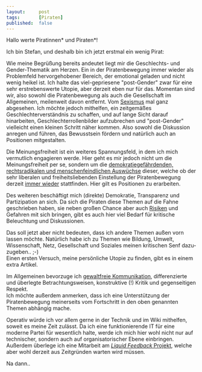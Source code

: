 ```yaml
---
layout: 	post
tags: 		[Piraten]
published: 	false
---
```


Hallo werte Piratinnen\* und Piraten\*!

Ich bin Stefan, und deshalb bin ich jetzt erstmal ein wenig Pirat:

Wie meine Begrüßung bereits andeutet liegt mir die Geschlechts- und Gender-Thematik am Herzen. Ein in der Piratenbewegung immer wieder als Problemfeld hervorgehobener Bereich, der emotional geladen und nicht wenig heikel ist. Ich halte das viel-gepriesene "post-Gender" zwar für eine sehr erstrebenswerte Utopie, aber derzeit eben nur für das. Momentan sind wir, also sowohl die Piratenbewegung als auch die Gesellschaft im Allgemeinen, meilenweit davon entfernt. Vom <a href="http://einzelfaelle.tumblr.com/">Sexismus</a> mal ganz abgesehen. Ich möchte jedoch mithelfen, ein zeitgemäßes Geschlechterverständnis zu schaffen, und auf lange Sicht darauf hinarbeiten, Geschlechterrollenbilder aufzubrechen und "post-Gender" vielleicht einen kleinen Schritt näher kommen. Also sowohl die Diskussion anregen und führen, das Bewusstsein fördern und natürlich auch an Positionen mitgestalten. 

Die Meinungsfreiheit ist ein weiteres Spannungsfeld, in dem ich mich vermutlich engagieren werde. Hier geht es mir jedoch nicht um die Meinungsfreiheit per se, sondern um die <a href="http://forum.piratenpartei-sbg.at/viewtopic.php?f=14&amp;t=541">demokratiegefährdenden, rechtsradikalen und menschenfeindlichen Auswüchse</a> dieser, welche ob der sehr liberalen und freiheitsliebenden Einstellung der Piratenbewegung derzeit <a href="http://einzelfaelle.tumblr.com/">immer wieder</a> stattfinden. Hier gilt es Positionen zu erarbeiten.

Des weiteren beschäftigt mich (direkte) Demokratie, Transparenz und Partizipation an sich. Da sich die Piraten diese Themen auf die Fahne geschrieben haben, sie neben großen Chance aber auch <a href="http://de.wikipedia.org/wiki/Ehernes_Gesetz_der_Oligarchie">Risiken</a> und Gefahren mit sich bringen, gibt es auch hier viel Bedarf für kritische Beleuchtung und Diskussionen.

Das soll jetzt aber nicht bedeuten, dass ich andere Themen außen vorn lassen möchte. Natürlich habe ich zu Themen wie Bildung, Umwelt, Wissenschaft, Netz, Gesellschaft und Soziales meinen kritischen Senf dazu-zugeben.. ;-)  
Einen ersten Versuch, meine persönliche Utopie zu finden, gibt es in einem extra Artikel.

Im Allgemeinen bevorzuge ich <a href="http://de.wikipedia.org/wiki/Gewaltfreie_Kommunikation">gewaltfreie Kommunikation</a>, differenzierte und überlegte Betrachtungsweisen, konstruktive (!) Kritik und gegenseitigen Respekt.  
Ich möchte außerdem anmerken, dass ich eine Unterstützung der Piratenbewegung meinerseits vom Fortschritt in den oben genannten Themen abhängig mache.

Operativ würde ich vor allem gerne in der Technik und im Wiki mithelfen, soweit es meine Zeit zulässt. Da ich eine funktionierende IT für eine moderne Partei für wesentlich halte, werde ich mich hier wohl nicht nur auf technischer, sondern auch auf organisatorischer Ebene einbringen. Außerdem überlege ich eine Mitarbeit am <a href="http://liquidfeedback.org/mission/mission-de/"><i>Liquid Feedback</i> Projekt</a>, welche aber wohl derzeit aus Zeitgründen warten wird müssen.

Na dann..